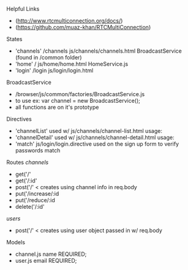 Helpful Links
- (http://www.rtcmulticonnection.org/docs/)
- (https://github.com/muaz-khan/RTCMultiConnection) 

States
- 'channels' /channels js/channels/channels.html BroadcastService (found in /common folder)
- 'home' / js/home/home.html HomeService.js
- 'login' /login js/login/login.html  

BroadcastService
- /browser/js/common/factories/BroadcastService.js
- to use ex:   var channel = new BroadcastService(); 
- all functions are on it's prototype

Directives
- 'channelList' used w/ js/channels/channel-list.html usage: <channel-list channels='channels'> 
- 'channelDetail' used w/ js/channels/channel-detail.html usage: <channel-detail channel='channel'>
- 'match' js/login/login.directive used on the sign up form to verify passwords match


Routes 
*channels*
- get('/'
- get('/:id'
- post('/'    < creates using channel info in req.body
- put('/increase/:id
- put('/reduce/:id
- delete('/:id'

*users*
- post('/'  < creates using user object passed in w/ req.body

Models 
- channel.js name REQUIRED;  
- user.js email REQUIRED;


